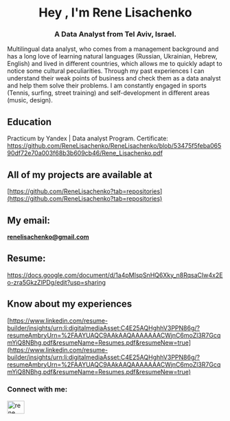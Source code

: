 <h1 align="center">Hey , I'm Rene Lisachenko</h1>
<h3 align="center">A Data Analyst from Tel Aviv, Israel.</h3>

Multilingual data analyst, who comes from a management background and has a long love of learning natural languages (Russian, Ukrainian, Hebrew, English)  and lived in different countries, which allows me to quickly adapt to notice some cultural peculiarities. Through my past experiences I can  understand their weak points of business and check them as a data analyst and help them solve their problems.
I am constantly engaged in sports (Tennis, surfing, street training) and self-development in different areas (music, design).

## Education
Practicum by Yandex | Data analyst  Program. Certificate:
https://github.com/ReneLisachenko/ReneLisachenko/blob/53475f5feba06590df72e70a003f68b3b609cb46/Rene_Lisachenko.pdf

## All of my projects are available at 
[https://github.com/ReneLisachenko?tab=repositories](https://github.com/ReneLisachenko?tab=repositories)

## My email: 
**renelisachenko@gmail.com**

## Resume: 
https://docs.google.com/document/d/1a4pMIspSnHQ6Xky_n8RqsaCIw4x2Eo-zra5GkzZlPDg/edit?usp=sharing

## Know about my experiences 
[https://www.linkedin.com/resume-builder/insights/urn:li:digitalmediaAsset:C4E25AQHghhV3PPN86g/?resumeAmbryUrn=%2FAAYUAQC9AAkAAQAAAAAAACWjnC6moZl3R7GcqmYiQ8NBhg.pdf&resumeName=Resumes.pdf&resumeNew=true](https://www.linkedin.com/resume-builder/insights/urn:li:digitalmediaAsset:C4E25AQHghhV3PPN86g/?resumeAmbryUrn=%2FAAYUAQC9AAkAAQAAAAAAACWjnC6moZl3R7GcqmYiQ8NBhg.pdf&resumeName=Resumes.pdf&resumeNew=true)

<h3 align="left">Connect with me:</h3>
<p align="left">
<a href="https://www.linkedin.com/in/nikita-rene-lisachenko-88894521a/" target="blank"><img align="center" src="https://raw.githubusercontent.com/rahuldkjain/github-profile-readme-generator/master/src/images/icons/Social/linked-in-alt.svg" alt="rene lisachenko" height="30" width="40" /></a>
</p>
